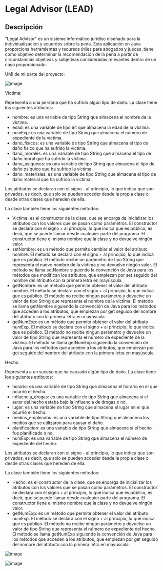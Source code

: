 # Legal Advisor (LEAD) 

## Descripción
"Legal Advisor" es un sistema informático jurídico diseñado para la individualización y acuerdos sobre la pena. Esta aplicación en Java proporciona herramientas y recursos útiles para abogados y jueces ,tiene como objetivo determinar la recomendación de la pena a partir de circunstancias objetivas y subjetivas consideradas relevantes dentro de un caso proporcionado.


UMl de mi parte del proyecto: 

![image](https://github.com/victorCaro0/victorCaro0/assets/126029696/19e579ae-e1e5-4c54-be44-ebdfac60ba53)


Victima: 

Representa a una persona que ha sufrido algún tipo de daño. La clase tiene los siguientes atributos:

- nombre: es una variable de tipo String que almacena el nombre de la víctima.
- edad: es una variable de tipo int que almacena la edad de la víctima.
- numExp: es una variable de tipo String que almacena el número de expediente de la víctima.
- dano_fisicos: es una variable de tipo String que almacena el tipo de daño físico que ha sufrido la víctima.
- dano_morales: es una variable de tipo String que almacena el tipo de daño moral que ha sufrido la víctima.
- dano_psiquicos: es una variable de tipo String que almacena el tipo de daño psíquico que ha sufrido la víctima.
- dano_materiales: es una variable de tipo String que almacena el tipo de daño material que ha sufrido la víctima.

Los atributos se declaran con el signo - al principio, lo que indica que son privados, es decir, que solo se pueden acceder desde la propia clase o desde otras clases que hereden de ella.

La clase también tiene los siguientes métodos:

- Victima: es el constructor de la clase, que se encarga de inicializar los atributos con los valores que se pasan como parámetros. El constructor se declara con el signo + al principio, lo que indica que es público, es decir, que se puede llamar desde cualquier parte del programa. El constructor tiene el mismo nombre que la clase y no devuelve ningún valor.
- setNombre: es un método que permite cambiar el valor del atributo nombre. El método se declara con el signo + al principio, lo que indica que es público. El método recibe un parámetro de tipo String que representa el nuevo nombre de la víctima y no devuelve ningún valor. El método se llama setNombre siguiendo la convención de Java para los métodos que modifican los atributos, que empiezan por set seguido del nombre del atributo con la primera letra en mayúscula.
- getNombre: es un método que permite obtener el valor del atributo nombre. El método se declara con el signo + al principio, lo que indica que es público. El método no recibe ningún parámetro y devuelve un valor de tipo String que representa el nombre de la víctima. El método se llama getNombre siguiendo la convención de Java para los métodos que acceden a los atributos, que empiezan por get seguido del nombre del atributo con la primera letra en mayúscula.
- getNumExp: es un método que permite obtener el valor del atributo numExp. El método se declara con el signo + al principio, lo que indica que es público. El método no recibe ningún parámetro y devuelve un valor de tipo String que representa el número de expediente de la víctima. El método se llama getNumExp siguiendo la convención de Java para los métodos que acceden a los atributos, que empiezan por get seguido del nombre del atributo con la primera letra en mayúscula.


Hecho: 

Representa a un suceso que ha causado algún tipo de daño. La clase tiene los siguientes atributos:

- horario: es una variable de tipo String que almacena el horario en el que ocurrió el hecho.
- influencia_drogas: es una variable de tipo String que almacena si el autor del hecho estaba bajo la influencia de drogas o no.
- lugar: es una variable de tipo String que almacena el lugar en el que ocurrió el hecho.
- medios_empleados: es una variable de tipo String que almacena los medios que se utilizaron para causar el daño.
- planificacion: es una variable de tipo String que almacena si el hecho fue planificado o no.
- numExp: es una variable de tipo String que almacena el número de expediente del hecho.

Los atributos se declaran con el signo - al principio, lo que indica que son privados, es decir, que solo se pueden acceder desde la propia clase o desde otras clases que hereden de ella.

La clase también tiene los siguientes métodos:

- Hecho: es el constructor de la clase, que se encarga de inicializar los atributos con los valores que se pasan como parámetros. El constructor se declara con el signo + al principio, lo que indica que es público, es decir, que se puede llamar desde cualquier parte del programa. El constructor tiene el mismo nombre que la clase y no devuelve ningún valor.
- getNumExp: es un método que permite obtener el valor del atributo numExp. El método se declara con el signo + al principio, lo que indica que es público. El método no recibe ningún parámetro y devuelve un valor de tipo String que representa el número de expediente del hecho. El método se llama getNumExp siguiendo la convención de Java para los métodos que acceden a los atributos, que empiezan por get seguido del nombre del atributo con la primera letra en mayúscula.

![image](https://github.com/victorCaro0/victorCaro0/assets/126029696/319776fb-38eb-4324-b184-ff0e22c89770)

![image](https://github.com/victorCaro0/victorCaro0/assets/126029696/f1ca0a27-3027-49a2-b5c6-687c67f39c99)


